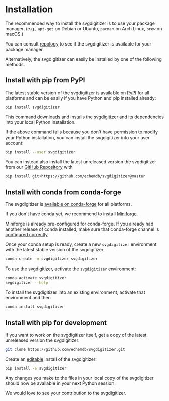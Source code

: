 Installation
============

The recommended way to install the svgdigitizer is to use your package manager,
(e.g., `apt-get` on Debian or Ubuntu, `pacman` on Arch Linux, `brew` on macOS.)

You can consult [repology](https://repology.org/project/svgdigitizer/packages)
to see if the svgdigitizer is available for your package manager.

Alternatively, the svgdigitizer can easily be installed by one of the following
methods.

Install with pip from PyPI
--------------------------

The latest stable version of the svgdigitizer is available on
[PyPI](https://pypi.org/project/svgdigitizer/) for all platforms and can be
easily if you have Python and pip installed already:

```sh
pip install svgdigitizer
```

This command downloads and installs the svgdigitizer and its dependencies into
your local Python installation.

If the above command fails because you don't have permission to modify your
Python installation, you can install the svgdigitizer into your user account:

```sh
pip install --user svgdigitizer
```

You can instead also install the latest unreleased version the svgdigitizer
from our [GitHub Repository](https://github.com/echemdb/svgdigitizer) with

```sh
pip install git+https://github.com/echemdb/svgdigitizer@master
```


Install with conda from conda-forge
-----------------------------------

The svgdigitizer is [available on
conda-forge](https://github.com/conda-forge/svgdigitizer-feedstock) for all
platforms.

If you don't have conda yet, we recommend to install
[Miniforge](https://github.com/conda-forge/miniforge#miniforge3).

Miniforge is already pre-configured for conda-forge. If you already had another
release of conda installed, make sure that conda-forge channel is
[configured correctly](https://conda-forge.org/docs/user/introduction.html#how-can-i-install-packages-from-conda-forge)

Once your conda setup is ready, create a new `svgdigitizer` environment with
the latest stable version of the svgdigitizer

```sh
conda create -n svgdigitizer svgdigitizer
```

To use the svgdigitizer, activate the `svgdigitizer` environment:

```sh
conda activate svgdigitizer
svgdigitizer --help
```

To install the svgdigitizer into an existing environment, activate that environment and then

```sh
conda install svgdigitizer
```

Install with pip for development
--------------------------------

If you want to work on the svgdigitizer itself, get a copy of the latest
unreleased version the svgdigitizer:

```sh
git clone https://github.com/echemdb/svgdigitizer.git
```

Create an [editable](https://pip.pypa.io/en/stable/cli/pip_install/#editable-installs) install of the svgdigitizer:

```sh
pip install -e svgdigitizer
```

Any changes you make to the files in your local copy of the svgdigitizer should
now be available in your next Python session. 

We would love to see your contribution to the svgdigitizer.
